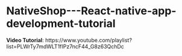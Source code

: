 <h1>NativeShop---React-native-app-development-tutorial </h1>
<b>Video Tutorial</b>: https://www.youtube.com/playlist?list=PLWrTy7mdWLT1fIPz7ncF44_G8z63QchDc

